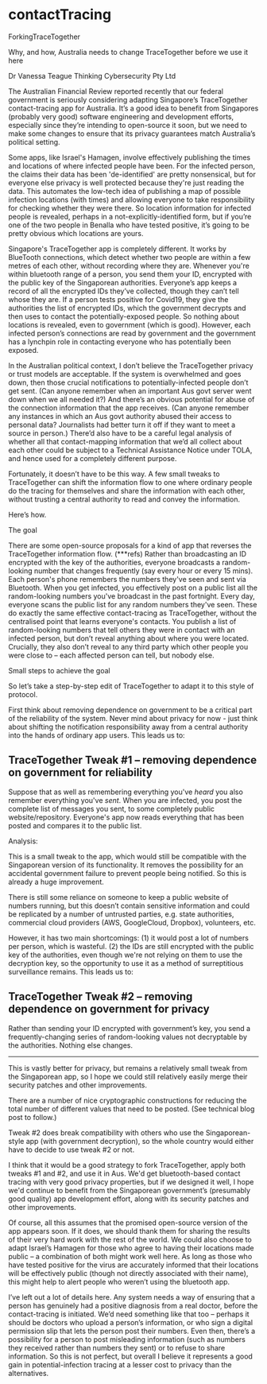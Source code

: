 # contactTracing
ForkingTraceTogether

Why, and how, Australia needs to change TraceTogether before we use it here

Dr Vanessa Teague
Thinking Cybersecurity Pty Ltd

The Australian Financial Review reported recently that our federal government is seriously considering adapting Singapore’s TraceTogether contact-tracing app for Australia.  It’s a good idea to benefit from Singapores (probably very good) software engineering and development efforts, especially since they’re intending to open-source it soon, but we need to make some changes to ensure that its privacy guarantees match Australia’s political setting.

Some apps, like Israel's Hamagen, involve effectively publishing the times and locations of where infected people have been. For the infected person, the claims their data has been 'de-identified' are pretty nonsensical, but for everyone else privacy is well protected because they're just reading the data.  This automates the low-tech idea of publishing a map of possible infection locations (with times) and allowing everyone to take responsibility for checking whether they were there.  So location information for infected people is revealed, perhaps in a not-explicitly-identified form, but if you’re one of the two people in Benalla who have tested positive, it’s going to be pretty obvious which locations are yours.

Singapore's TraceTogether app is completely different.  It works by BlueTooth connections, which detect whether two people are within a few metres of each other, without recording where they are. Whenever you're within bluetooth range of a person, you send them your ID, encrypted with the public key of the Singaporean authorities.  Everyone’s app keeps a record of all the encrypted IDs they’ve collected, though they can’t tell whose they are.  If a person tests positive for Covid19, they give the authorities the list of encrypted IDs, which the government decrypts and then uses to contact the potentially-exposed people.  So nothing about locations is revealed, even to government (which is good).  However, each infected person’s connections are read by government and the government has a lynchpin role in contacting everyone who has potentially been exposed.  

In the Australian political context, I don’t believe the TraceTogether privacy or trust models are acceptable.  If the system is overwhelmed and goes down, then those crucial notifications to potentially-infected people don’t get sent.  (Can anyone remember when an important Aus govt server went down when we all needed it?) And there’s an obvious potential for abuse of the connection information that the app receives. (Can anyone remember any instances in which an Aus govt authority abused their access to personal data? Journalists had better turn it off if they want to meet a source in person.) There’d also have to be a careful legal analysis of whether all that contact-mapping information that we’d all collect about each other could be subject to a Technical Assistance Notice under TOLA, and hence used for a completely different purpose.  

Fortunately, it doesn’t have to be this way.  A few small tweaks to TraceTogether can shift the information flow to one where ordinary people do the tracing for themselves and share the information with each other, without trusting a central authority to read and convey the information.

Here’s how.

The goal

There are some open-source proposals for a kind of app that reverses the TraceTogether information flow.  (***refs)  Rather than broadcasting an ID encrypted with the key of the authorities, everyone broadcasts a random-looking number that changes frequently (say every hour or every 15 mins).  Each person's phone remembers the numbers they've seen and sent via Bluetooth. When you get infected, you effectively post on a public list all the random-looking numbers you've broadcast in the past fortnight. Every day, everyone scans the public list for any random numbers they've seen. These do exactly the same effective contact-tracing as TraceTogether, without the centralised point that learns everyone's contacts.  You publish a list of random-looking numbers that tell others they were in contact with an infected person, but don’t reveal anything about where you were located.  Crucially, they also don’t reveal to any third party which other people you were close to – each affected person can tell, but nobody else.

Small steps to achieve the goal

So let’s take a step-by-step edit of TraceTogether to adapt it to this style of protocol.

First think about removing dependence on government to be a critical part of the reliability of the system. Never mind about privacy for now - just think about shifting the notification responsibility away from a central authority into the hands of ordinary app users. This leads us to:

TraceTogether Tweak #1 – removing dependence on government for reliability
---------------------------------------------------------------

Suppose that as well as remembering everything you've _heard_ you also remember everything you've _sent_. When you are infected, you post the complete list of messages you sent, to some completely public website/repository. Everyone's app now reads everything that has been posted and compares it to the public list.


Analysis:

This is a small tweak to the app, which would still be compatible with the Singaporean version of its functionality. It removes the possibility for an accidental government failure to prevent people being notified. So this is already a huge improvement.

There is still some reliance on someone to keep a public website of numbers running, but this doesn’t contain sensitive information and could be replicated by a number of untrusted parties, e.g. state authorities, commercial cloud providers (AWS, GoogleCloud, Dropbox), volunteers, etc. 

However, it has two main shortcomings: (1) it would post a lot of numbers per person, which is wasteful. (2) the IDs are still encrypted with the public key of the authorities, even though we're not relying on them to use the decryption key, so the opportunity to use it as a method of surreptitious surveillance remains. This leads us to:

TraceTogether Tweak #2 – removing dependence on government for privacy
----------------------------------------------------------------------

Rather than sending your ID encrypted with government’s key, you send a frequently-changing series of random-looking values not decryptable by the authorities. Nothing else changes.

-----------------------------------------

This is vastly better for privacy, but remains a relatively small tweak from the Singaporean app, so I hope we could still relatively easily merge their security patches and other improvements.

There are a number of nice cryptographic constructions for reducing the total number of different values that need to be posted.  (See technical blog post to follow.)

Tweak #2 does break compatibility with others who use the Singaporean-style app (with government decryption), so the whole country would either have to decide to use tweak #2 or not.

I think that it would be a good strategy to fork TraceTogether, apply both tweaks #1 and #2, and use it in Aus. We'd get bluetooth-based contact tracing with very good privacy properties, but if we designed it well, I hope we'd continue to benefit from the Singaporean government’s (presumably good quality) app development effort, along with its security patches and other improvements.

Of course, all this assumes that the promised open-source version of the app appears soon.  If it does, we should thank them for sharing the results of their very hard work with the rest of the world.  We could also choose to adapt Israel’s Hamagen for those who agree to having their locations made public – a combination of both might work well here.  As long as those who have tested positive for the virus are accurately informed that their locations will be effectively public (though not directly associated with their name), this might help to alert people who weren’t using the bluetooth app.

I’ve left out a lot of details here.  Any system needs a way of ensuring that a person has genuinely had a positive diagnosis from a real doctor, before the contact-tracing is initiated.  We’d need something like that too – perhaps it should be doctors who upload a person’s information, or who sign a digital permission slip that lets the person post their numbers.  Even then, there’s a possibility for a person to post misleading information (such as numbers they received rather than numbers they sent) or to refuse to share information.  So this is not perfect, but overall I believe it represents a good gain in potential-infection tracing at a lesser cost to privacy than the alternatives.



